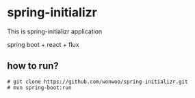 # spring-initializr

This is spring-initializr application

spring boot + react + flux

## how to run?
```
# git clone https://github.com/wonwoo/spring-initializr.git
# mvn spring-boot:run
```
